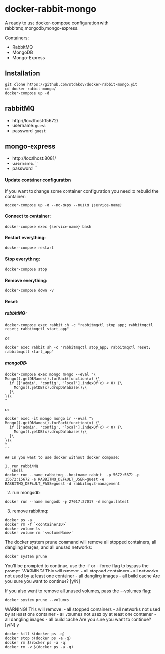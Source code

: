 # docker-rabbit-mongo

A ready to use docker-compose configuration with rabbitmq,mongodb,mongo-express.

Containers:

- RabbitMQ
- MongoDB
- Mongo-Express

## Installation

```shell
git clone https://github.com/stdakov/docker-rabbit-mongo.git
cd docker-rabbit-mongo/
docker-compose up -d
```

## rabbitMQ

- http://localhost:15672/
- username: `guest`
- password: `guest`

## mongo-express

- http://localhost:8081/
- username: ``
- password: ``

#### Update container configuration

If you want to change some container configuration you need to rebuild the container:

```shell
docker-compose up -d --no-deps --build {service-name}
```

#### Connect to container:

```shell
docker-compose exec {service-name} bash
```

#### Restart everything:

```shell
docker-compose restart
```

#### Stop everything:

```shell
docker-compose stop
```

#### Remove everything:

```shell
docker-compose down -v
```

#### Reset:

##### rabbitMQ:
```shell
docker-compose exec rabbit sh -c "rabbitmqctl stop_app; rabbitmqctl reset; rabbitmqctl start_app"
```
or
```shell
docker exec rabbit sh -c "rabbitmqctl stop_app; rabbitmqctl reset; rabbitmqctl start_app"
```

##### mongoDB:
```shell
docker-compose exec mongo mongo --eval "\
Mongo().getDBNames().forEach(function(x) {\
  if (['admin', 'config', 'local'].indexOf(x) < 0) {\
    Mongo().getDB(x).dropDatabase();\
  }\
})\
"
```
or
```shell
docker exec -it mongo mongo ir --eval "\
Mongo().getDBNames().forEach(function(x) {\
  if (['admin', 'config', 'local'].indexOf(x) < 0) {\
    Mongo().getDB(x).dropDatabase();\
  }\
})\
"
``

## In you want to use docker without docker compose:

1. run rabbitMQ 
```shell
docker run --name rabbitmq --hostname rabbit  -p 5672:5672 -p 15672:15672 -e RABBITMQ_DEFAULT_USER=guest -e RABBITMQ_DEFAULT_PASS=guest -d rabbitmq:3-management
```
2. run mongodb
```shell
docker run --name mongodb -p 27017:27017 -d mongo:latest
```
3. remove rabbitmq:
```shell
docker ps -a
docker rm -f `<containerID>`
docker volume ls
docker volume rm `<volumeName>`
```
The docker system prune command will remove all stopped containers, all dangling images, and all unused networks:
```shell
docker system prune
```
You’ll be prompted to continue, use the -f or --force flag to bypass the prompt.
WARNING! This will remove:
        - all stopped containers
        - all networks not used by at least one container
        - all dangling images
        - all build cache
Are you sure you want to continue? [y/N]

If you also want to remove all unused volumes, pass the --volumes flag:

```shell
docker system prune --volumes
```
WARNING! This will remove:
        - all stopped containers
        - all networks not used by at least one container
        - all volumes not used by at least one container
        - all dangling images
        - all build cache
Are you sure you want to continue? [y/N] y
```shell
docker kill $(docker ps -q)
docker stop $(docker ps -a -q)
docker rm $(docker ps -a -q)
docker rm -v $(docker ps -a -q)
```
